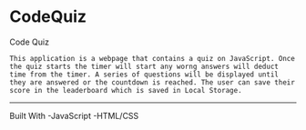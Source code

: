 # CodeQuiz

Code Quiz

    This application is a webpage that contains a quiz on JavaScript. Once the quiz starts the timer will start any worng answers will deduct time from the timer. A series of questions will be displayed until they are answered or the countdown is reached. The user can save their score in the leaderboard which is saved in Local Storage.
__________________________________________________________________________________

Built With
    -JavaScript
    -HTML/CSS